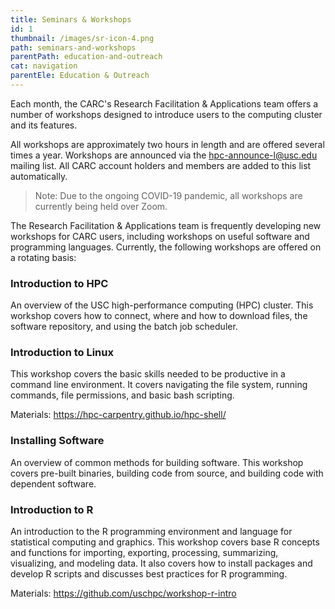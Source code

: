 ```yaml
---
title: Seminars & Workshops
id: 1
thumbnail: /images/sr-icon-4.png
path: seminars-and-workshops
parentPath: education-and-outreach
cat: navigation
parentEle: Education & Outreach
---
```


Each month, the CARC's Research Facilitation & Applications team offers a number of workshops designed to introduce users to the computing cluster and its features.

All workshops are approximately two hours in length and are offered several times a year. Workshops are announced via the hpc-announce-l@usc.edu mailing list. All CARC account holders and members are added to this list automatically.

>Note: Due to the ongoing COVID-19 pandemic, all workshops are currently being held over Zoom.

The Research Facilitation & Applications team is frequently developing new workshops for CARC users, including workshops on useful software and programming languages. Currently, the following workshops are offered on a rotating basis:

### **Introduction to HPC**

An overview of the USC high-performance computing (HPC) cluster. This workshop covers how to connect, where and how to download files, the software repository, and using the batch job scheduler.

### **Introduction to Linux**

This workshop covers the basic skills needed to be productive in a command line environment. It covers navigating the file system, running commands, file permissions, and basic bash scripting.

Materials: https://hpc-carpentry.github.io/hpc-shell/

### **Installing Software**

An overview of common methods for building software. This workshop covers pre-built binaries, building code from source, and building code with dependent software.

### **Introduction to R**

An introduction to the R programming environment and language for statistical computing and graphics. This workshop covers base R concepts and functions for importing, exporting, processing, summarizing, visualizing, and modeling data. It also covers how to install packages and develop R scripts and discusses best practices for R programming.

Materials: https://github.com/uschpc/workshop-r-intro
